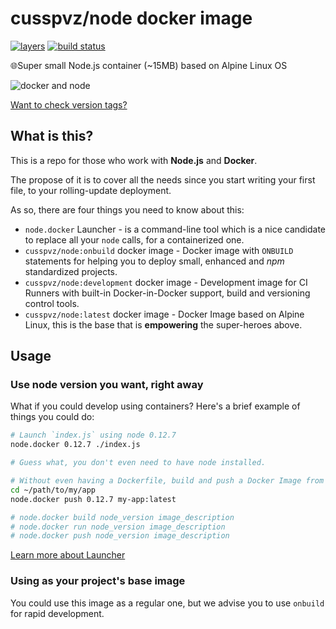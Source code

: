 
# cusspvz/node docker image

[![layers](https://images.microbadger.com/badges/image/cusspvz/node:latest.svg)](https://microbadger.com/images/cusspvz/node) [![build status](https://travis-ci.org/cusspvz/node.docker.svg?branch=version%2Flatest)](http://travis-ci.org/cusspvz/node.docker)

🌐Super small Node.js container (~15MB) based on Alpine Linux OS

![docker and node](https://cloud.githubusercontent.com/assets/3604053/10341946/c611ffd4-6d0e-11e5-8b18-e1d92e544c23.jpeg)

[Want to check version tags?](#versions)

## What is this?

This is a repo for those who work with **Node.js** and **Docker**.

The propose of it is to cover all the needs since you start writing your first
file, to your rolling-update deployment.

As so, there are four things you need to know about this:
* `node.docker` Launcher - is a command-line tool which is a nice candidate to
  replace all your `node` calls, for a containerized one.
* `cusspvz/node:onbuild` docker image - Docker image with `ONBUILD` statements
  for helping you to deploy small, enhanced and *npm* standardized projects.
* `cusspvz/node:development` docker image - Development image for CI Runners
with built-in Docker-in-Docker support, build and versioning control tools.
* `cusspvz/node:latest` docker image - Docker Image based on Alpine Linux, this
  is the base that is **empowering** the super-heroes above.


## Usage

### Use node version you want, right away

What if you could develop using containers?
Here's a brief example of things you could do:

```bash
# Launch `index.js` using node 0.12.7
node.docker 0.12.7 ./index.js

# Guess what, you don't even need to have node installed.

# Without even having a Dockerfile, build and push a Docker Image from your app
cd ~/path/to/my/app
node.docker push 0.12.7 my-app:latest

# node.docker build node_version image_description
# node.docker run node_version image_description
# node.docker push node_version image_description
```

[Learn more about Launcher](./LAUNCHER.README.md)

### Using as your project's base image

You could use this image as a regular one, but we advise you to use `onbuild`
for rapid development.
